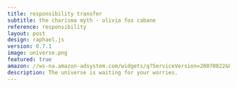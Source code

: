 ```yaml
---
title: responsibility transfer
subtitle: the charisma myth - olivia fox cabane
reference: responsibility
layout: post
design: raphael.js
version: 0.7.1
image: universe.png
featured: true
amazon: //ws-na.amazon-adsystem.com/widgets/q?ServiceVersion=20070822&OneJS=1&Operation=GetAdHtml&MarketPlace=US&source=ss&ref=ss_til&ad_type=product_link&tracking_id=main05-20&marketplace=amazon&region=US&placement=1591845947&asins=1591845947&linkId=CGJUWOBO2F3DEBDC
description: The universe is waiting for your worries.
---
```

